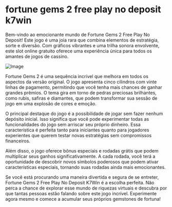 # fortune gems 2 free play no deposit k7win

Bem-vindo ao emocionante mundo de Fortune Gems 2 Free Play No Deposit! Este jogo é uma joia rara que combina elementos de estratégia, sorte e diversão. Com gráficos vibrantes e uma trilha sonora envolvente, este slot online gratuito oferece uma experiência única para todos os amantes de jogos de cassino. 

![Image](https://github.com/user-attachments/assets/b9de9dee-b60e-46a0-9e49-3c6ca594ed6f)

Fortune Gems 2 é uma sequência incrível que melhora em todos os aspectos da versão original. O jogo apresenta cinco cilindros com vinte linhas de pagamento, permitindo que você tenha mais chances de ganhar grandes prêmios. O tema gira em torno de pedras preciosas brilhantes, como rubis, safiras e diamantes, que podem transformar sua sessão de jogo em uma explosão de cores e emoção.

O principal destaque do jogo é a possibilidade de jogar sem fazer nenhum depósito inicial. Isso significa que você pode experimentar todas as funcionalidades do jogo sem arriscar seu próprio dinheiro. Essa característica é perfeita tanto para iniciantes quanto para jogadores experientes que querem testar novas estratégias sem compromissos financeiros.

Além disso, o jogo oferece bônus especiais e rodadas grátis que podem multiplicar seus ganhos significativamente. A cada rodada, você terá a oportunidade de descobrir novos símbolos poderosos que podem ativar características especiais, tornando suas rodadas ainda mais emocionantes.

Se você está procurando uma maneira divertida e segura de se entreter, Fortune Gems 2 Free Play No Deposit K7Win é a escolha perfeita. Não perca a chance de explorar esse mundo de riquezas virtuais e descubra por que tantas pessoas estão falando sobre este jogo incrível. Experimente agora mesmo e comece a acumular seus próprios gemstones de fortuna!